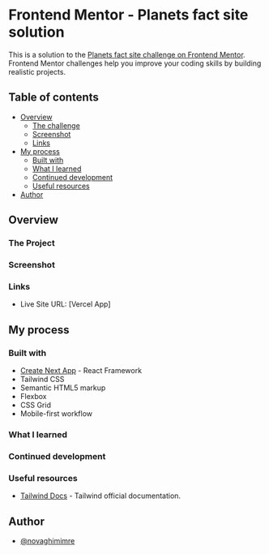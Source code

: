 # Frontend Mentor - Planets fact site solution

This is a solution to the [Planets fact site challenge on Frontend Mentor](https://www.frontendmentor.io/challenges/planets-fact-site-gazqN8w_f). Frontend Mentor challenges help you improve your coding skills by building realistic projects.

## Table of contents

- [Overview](#overview)
  - [The challenge](#the-challenge)
  - [Screenshot](#screenshot)
  - [Links](#links)
- [My process](#my-process)
  - [Built with](#built-with)
  - [What I learned](#what-i-learned)
  - [Continued development](#continued-development)
  - [Useful resources](#useful-resources)
- [Author](#author)

## Overview

### The Project

### Screenshot

<!-- ![](./screenshot.png) -->

### Links

- Live Site URL: [Vercel App]

## My process

### Built with

- [Create Next App](https://nextjs.org/) - React Framework
- Tailwind CSS
- Semantic HTML5 markup
- Flexbox
- CSS Grid
- Mobile-first workflow

### What I learned

<!-- :heavy_check_mark: How useState Hook works and how to implement it to toggle elements or switch between different images\ -->

### Continued development

<!-- :beginner: NextJS and data fetching through APIs -->

### Useful resources

- [Tailwind Docs](https://tailwindcss.com/docs) - Tailwind official documentation.

## Author

- [@novaghimimre](https://www.novagh.com)
